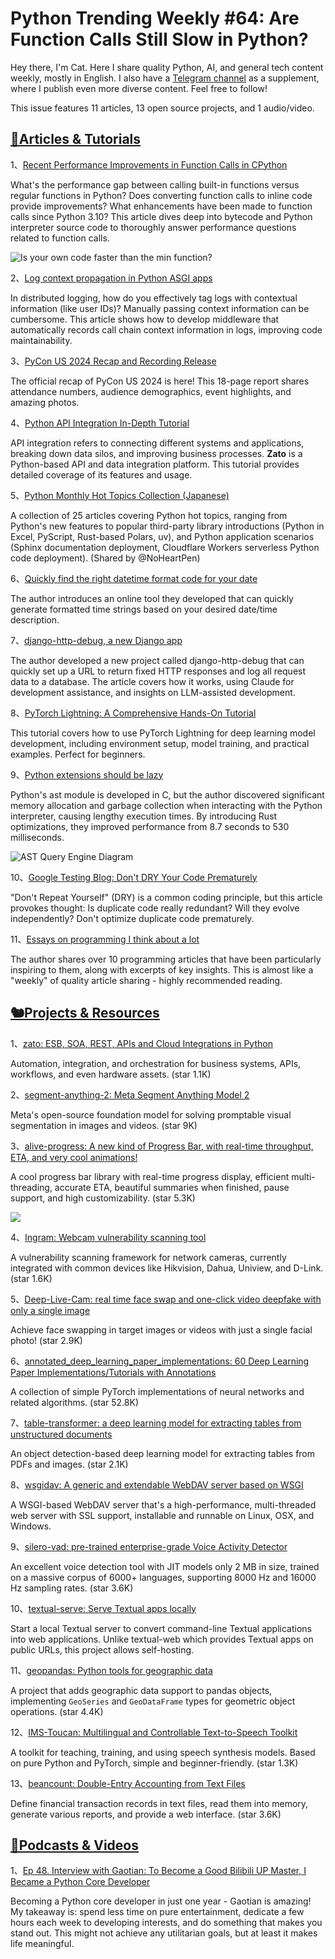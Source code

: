 # Python Trending Weekly #64: Are Function Calls Still Slow in Python?

Hey there, I'm Cat. Here I share quality Python, AI, and general tech content weekly, mostly in English. I also have a [Telegram channel](https://t.me/pythontrendingweekly) as a supplement, where I publish even more diverse content. Feel free to follow!

This issue features 11 articles, 13 open source projects, and 1 audio/video.

## [🦄Articles & Tutorials](https://xiaobot.net/p/python_weekly)

1、[Recent Performance Improvements in Function Calls in CPython](https://blog.codingconfessions.com/p/are-function-calls-still-slow-in-python)

What's the performance gap between calling built-in functions versus regular functions in Python? Does converting function calls to inline code provide improvements? What enhancements have been made to function calls since Python 3.10? This article dives deep into bytecode and Python interpreter source code to thoroughly answer performance questions related to function calls.

![Is your own code faster than the min function?](https://img.pythoncat.top/2024-08-09_function_call.png)

2、[Log context propagation in Python ASGI apps](https://rednafi.com/python/log_context_propagation/)

In distributed logging, how do you effectively tag logs with contextual information (like user IDs)? Manually passing context information can be cumbersome. This article shows how to develop middleware that automatically records call chain context information in logs, improving code maintainability.

3、[PyCon US 2024 Recap and Recording Release](https://pycon.blogspot.com/2024/08/pycon-us-2024-recap-and-recording.html)

The official recap of PyCon US 2024 is here! This 18-page report shares attendance numbers, audience demographics, event highlights, and amazing photos.

4、[Python API Integration In-Depth Tutorial](https://zato.io/en/docs/3.2/tutorial/01.html)

API integration refers to connecting different systems and applications, breaking down data silos, and improving business processes. **Zato** is a Python-based API and data integration platform. This tutorial provides detailed coverage of its features and usage.

5、[Python Monthly Hot Topics Collection (Japanese)](https://gihyo.jp/list/group/Python-Monthly-Topics)

A collection of 25 articles covering Python hot topics, ranging from Python's new features to popular third-party library introductions (Python in Excel, PyScript, Rust-based Polars, uv), and Python application scenarios (Sphinx documentation deployment, Cloudflare Workers serverless Python code deployment). (Shared by @NoHeartPen)

6、[Quickly find the right datetime format code for your date](https://treyhunner.com/2024/08/find-the-datetime-format-code-for-your-date/)

The author introduces an online tool they developed that can quickly generate formatted time strings based on your desired date/time description.

7、[django-http-debug, a new Django app](https://simonwillison.net/2024/Aug/8/django-http-debug/)

The author developed a new project called django-http-debug that can quickly set up a URL to return fixed HTTP responses and log all request data to a database. The article covers how it works, using Claude for development assistance, and insights on LLM-assisted development.

8、[PyTorch Lightning: A Comprehensive Hands-On Tutorial](https://www.datacamp.com/tutorial/pytorch-lightning-tutorial)

This tutorial covers how to use PyTorch Lightning for deep learning model development, including environment setup, model training, and practical examples. Perfect for beginners.

9、[Python extensions should be lazy](https://www.gauge.sh/blog/python-extensions-should-be-lazy)

Python's ast module is developed in C, but the author discovered significant memory allocation and garbage collection when interacting with the Python interpreter, causing lengthy execution times. By introducing Rust optimizations, they improved performance from 8.7 seconds to 530 milliseconds.

![AST Query Engine Diagram](https://img.pythoncat.top/2024-08-09-python-ast.png)

10、[Google Testing Blog: Don't DRY Your Code Prematurely](https://testing.googleblog.com/2024/05/dont-dry-your-code-prematurely.html)

"Don't Repeat Yourself" (DRY) is a common coding principle, but this article provokes thought: Is duplicate code really redundant? Will they evolve independently? Don't optimize duplicate code prematurely.

11、[Essays on programming I think about a lot](https://www.benkuhn.net/progessays/)

The author shares over 10 programming articles that have been particularly inspiring to them, along with excerpts of key insights. This is almost like a "weekly" of quality article sharing - highly recommended reading.

## [🐿️Projects & Resources](https://xiaobot.net/p/python_weekly)

1、[zato: ESB, SOA, REST, APIs and Cloud Integrations in Python](https://github.com/zatosource/zato)

Automation, integration, and orchestration for business systems, APIs, workflows, and even hardware assets. (star 1.1K)

2、[segment-anything-2: Meta Segment Anything Model 2](https://github.com/facebookresearch/segment-anything-2)

Meta's open-source foundation model for solving promptable visual segmentation in images and videos. (star 9K)

3、[alive-progress: A new kind of Progress Bar, with real-time throughput, ETA, and very cool animations! ](https://github.com/rsalmei/alive-progress)

A cool progress bar library with real-time progress display, efficient multi-threading, accurate ETA, beautiful summaries when finished, pause support, and high customizability. (star 5.3K)

![](https://img.pythoncat.top/alive-demo-tool.png)

4、[Ingram: Webcam vulnerability scanning tool](https://github.com/jorhelp/Ingram)

A vulnerability scanning framework for network cameras, currently integrated with common devices like Hikvision, Dahua, Uniview, and D-Link. (star 1.6K)

5、[Deep-Live-Cam: real time face swap and one-click video deepfake with only a single image](https://github.com/hacksider/Deep-Live-Cam)

Achieve face swapping in target images or videos with just a single facial photo! (star 2.9K)

6、[annotated_deep_learning_paper_implementations: 60 Deep Learning Paper Implementations/Tutorials with Annotations](https://github.com/labmlai/annotated_deep_learning_paper_implementations)

A collection of simple PyTorch implementations of neural networks and related algorithms. (star 52.8K)

7、[table-transformer: a deep learning model for extracting tables from unstructured documents](https://github.com/microsoft/table-transformer)

An object detection-based deep learning model for extracting tables from PDFs and images. (star 2.1K)

8、[wsgidav: A generic and extendable WebDAV server based on WSGI](https://github.com/mar10/wsgidav)

A WSGI-based WebDAV server that's a high-performance, multi-threaded web server with SSL support, installable and runnable on Linux, OSX, and Windows.

9、[silero-vad: pre-trained enterprise-grade Voice Activity Detector](https://github.com/snakers4/silero-vad)

An excellent voice detection tool with JIT models only 2 MB in size, trained on a massive corpus of 6000+ languages, supporting 8000 Hz and 16000 Hz sampling rates. (star 3.6K)

10、[textual-serve: Serve Textual apps locally](https://github.com/Textualize/textual-serve)

Start a local Textual server to convert command-line Textual applications into web applications. Unlike textual-web which provides Textual apps on public URLs, this project allows self-hosting.

11、[geopandas: Python tools for geographic data](https://github.com/geopandas/geopandas)

A project that adds geographic data support to pandas objects, implementing `GeoSeries` and `GeoDataFrame` types for geometric object operations. (star 4.4K)

12、[IMS-Toucan: Multilingual and Controllable Text-to-Speech Toolkit](https://github.com/DigitalPhonetics/IMS-Toucan)

A toolkit for teaching, training, and using speech synthesis models. Based on pure Python and PyTorch, simple and beginner-friendly. (star 1.3K)

13、[beancount: Double-Entry Accounting from Text Files](https://github.com/beancount/beancount)

Define financial transaction records in text files, read them into memory, generate various reports, and provide a web interface. (star 3.6K)

## [🐢Podcasts & Videos](https://xiaobot.net/p/python_weekly)

1、[Ep 48. Interview with Gaotian: To Become a Good Bilibili UP Master, I Became a Python Core Developer](https://pythonhunter.org/episodes/ep48)

Becoming a Python core developer in just one year - Gaotian is amazing! My takeaway is: spend less time on pure entertainment, dedicate a few hours each week to developing interests, and do something that makes you stand out. This might not achieve any utilitarian goals, but at least it makes life meaningful.
